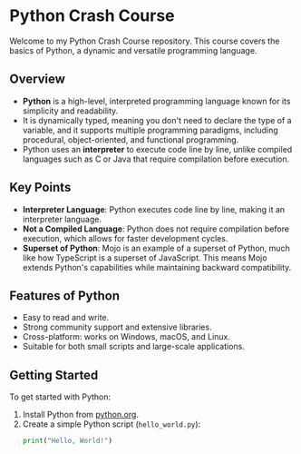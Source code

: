 # Python Crash Course

Welcome to my Python Crash Course repository. This course covers the basics of Python, a dynamic and versatile programming language.

## Overview

- **Python** is a high-level, interpreted programming language known for its simplicity and readability.
- It is dynamically typed, meaning you don't need to declare the type of a variable, and it supports multiple programming paradigms, including procedural, object-oriented, and functional programming.
- Python uses an **interpreter** to execute code line by line, unlike compiled languages such as C or Java that require compilation before execution.

## Key Points

- **Interpreter Language**: Python executes code line by line, making it an interpreter language.
- **Not a Compiled Language**: Python does not require compilation before execution, which allows for faster development cycles.
- **Superset of Python**: Mojo is an example of a superset of Python, much like how TypeScript is a superset of JavaScript. This means Mojo extends Python's capabilities while maintaining backward compatibility.

## Features of Python

- Easy to read and write.
- Strong community support and extensive libraries.
- Cross-platform: works on Windows, macOS, and Linux.
- Suitable for both small scripts and large-scale applications.

## Getting Started

To get started with Python:
1. Install Python from [python.org](https://www.python.org/downloads/).
2. Create a simple Python script (`hello_world.py`):
   ```python
   print("Hello, World!")

